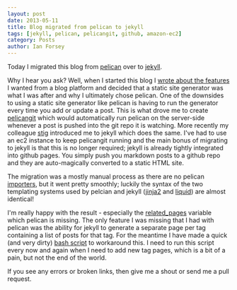 ```yaml
---
layout: post
date: 2013-05-11
title: Blog migrated from pelican to jekyll
tags: [jekyll, pelican, pelicangit, github, amazon-ec2]
category: Posts
author: Ian Forsey
---
```


Today I migrated this blog from [pelican](http://pelican.notmyidea.org) over to [jekyll](http://jekyllrb.com/).

Why I hear you ask? Well, when I started this blog I [wrote about the features](/powering-your-blog-with-pelican-and-git.html) I wanted from a blog platform and decided that a static site generator was what I was after and why I ultimately chose pelican. One of the downsides to using a static site generator like pelican is having to run the generator every time you add or update a post. This is what drove me to create [pelicangit](/powering-your-blog-with-pelican-and-git.html) which would automatically run pelican on the server-side whenever a post is pushed into the git repo it is watching. More recently my colleague [stig](http://superloopy.io/) introduced me to jekyll which does the same. I've had to use an ec2 instance to keep pelicangit running and the main bonus of migrating to jekyll is that this is no longer required; jekyll is already tightly integrated into github pages. You simply push you markdown posts to a github repo and they are auto-magically converted to a static HTML site.

The migration was a mostly manual process as there are no pelican [importers](http://jekyllrb.com/docs/migrations/), but it went pretty smoothly; luckily the syntax of the two templating systems used by pelcian and jekyll ([jinja2](http://jinja.pocoo.org/) and [liquid](http://wiki.shopify.com/Liquid)) are almost identical!

I'm really happy with the result - especially the [related_pages](http://jekyllrb.com/docs/variables/) variable which pelican is missing. The only feature I was missing that I had with pelican was the ability for jekyll to generate a separate page per tag containing a list of posts for that tag. For the meantime I have made a quick (and very dirty) [bash script](https://github.com/theon/theon.github.com/blob/master/gen-tag-pages.sh) to workaround this. I need to run this script every now and again when I need to add new tag pages, which is a bit of a pain, but not the end of the world.

If you see any errors or broken links, then give me a shout or send me a pull request.
